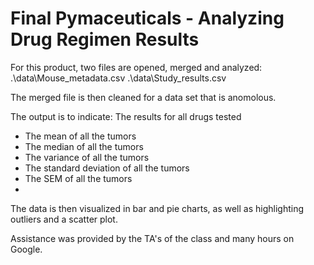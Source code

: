 # Final Pymaceuticals - Analyzing Drug Regimen Results

For this product, two files are opened, merged and analyzed:
.\data\Mouse_metadata.csv
.\data\Study_results.csv

The merged file is then cleaned for a data set that is anomolous.

The output is to indicate:
The results for all drugs tested
* The mean of all the tumors
* The median of all the tumors
* The variance of all the tumors
* The standard deviation of all the tumors
* The SEM of all the tumors
* 

The data is then visualized in bar and pie charts, as well as highlighting outliers and a scatter plot.

Assistance was provided by the TA's of the class and many hours on Google.